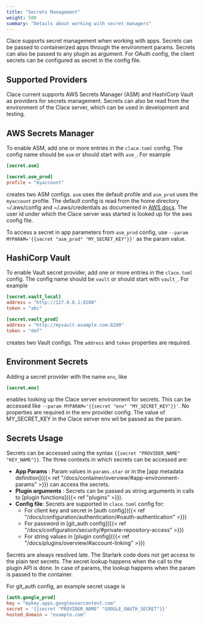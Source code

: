 ```yaml
---
title: "Secrets Management"
weight: 500
summary: "Details about working with secret managers"
---
```


Clace supports secret management when working with apps. Secrets can be passed to containerized apps through the environment params. Secrets can also be passed to any plugin as argument. For OAuth config, the client secrets can be configured as secret in the config file.

## Supported Providers

Clace current supports AWS Secrets Manager (ASM) and HashiCorp Vault as providers for secrets management. Secrets can also be read from the environment of the Clace server, which can be used in development and testing.

## AWS Secrets Manager

To enable ASM, add one or more entries in the `clace.toml` config. The config name should be `asm` or should start with `asm_`. For example

```toml {filename="clace.toml"}
[secret.asm]

[secret.asm_prod]
profile = "myaccount"

```

creates two ASM configs. `asm` uses the default profile and `asm_prod` uses the `myaccount` profile. The default config is read from the home directory ~/.aws/config and ~/.aws/credentials as documented in [AWS docs](https://docs.aws.amazon.com/sdkref/latest/guide/file-location.html). The user id under which the Clace server was started is looked up for the aws config file.

To access a secret in app parameters from `asm_prod` config, use `--param MYPARAM='{{secret "asm_prod" "MY_SECRET_KEY"}}'` as the param value.

## HashiCorp Vault

To enable Vault secret provider, add one or more entries in the `clace.toml` config. The config name should be `vault` or should start with `vault_`. For example

```toml {filename="clace.toml"}
[secret.vault_local]
address = "http://127.0.0.1:8200"
token = "abc"

[secret.vault_prod]
address = "http://myvault.example.com:8200"
token = "def"
```

creates two Vault configs. The `address` and `token` properties are required.

## Environment Secrets

Adding a secret provider with the name `env`, like

```toml {filename="clace.toml"}
[secret.env]
```

enables looking up the Clace server environment for secrets. This can be accessed like `--param MYPARAM='{{secret "env" "MY_SECRET_KEY"}}'`. No properties are required in the env provider config. The value of MY_SECRET_KEY in the Clace server env wil be passed as the param.

## Secrets Usage

Secrets can be accessed using the syntax `{{secret "PROVIDER_NAME" "KEY_NAME"}}`. The three contexts in which secrets can be accessed are:

- **App Params** : Param values in `params.star` or in the [app metadata definition]({{< ref "/docs/container/overview/#app-environment-params" >}}) can access the secrets.
- **Plugin arguments** : Secrets can be passed as string arguments in calls to [plugin functions]({{< ref "plugins" >}}).
- **Config file**: Secrets are supported in `clace.toml` config for:
  - For client key and secret in [auth config]({{< ref "/docs/configuration/authentication/#oauth-authentication" >}})
  - For password in [git_auth config]({{< ref "/docs/configuration/security/#private-repository-access" >}})
  - For string values in [plugin config]({{< ref "/docs/plugins/overview/#account-linking" >}})

Secrets are always resolved late. The Starlark code does not get access to the plain text secrets. The secret lookup happens when the call to the plugin API is done. In case of params, the lookup happens when the param is passed to the container.

For git_auth config, an example secret usage is

```toml {filename="clace.toml"}
[auth.google_prod]
key = "mykey.apps.googleusercontent.com"
secret = '{{secret "PROVIDER_NAME" "GOOGLE_OAUTH_SECRET"}}'
hosted_domain = "example.com"
```

